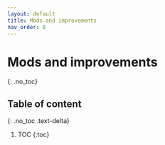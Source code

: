 ```yaml
---
layout: default
title: Mods and improvements
nav_order: 8
---
```


# Mods and improvements
{: .no_toc}

## Table of content
{: .no_toc .text-delta}

1. TOC
{:toc}
